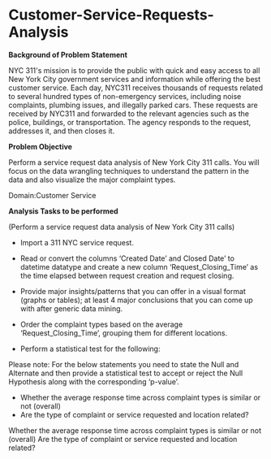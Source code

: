 # Customer-Service-Requests-Analysis

**Background of Problem Statement**

NYC 311's mission is to provide the public with quick and easy access to all New York City government services and information while offering the best customer service. Each day, NYC311 receives thousands of requests related to several hundred types of non-emergency services, including noise complaints, plumbing issues, and illegally parked cars. These requests are received by NYC311 and forwarded to the relevant agencies such as the police, buildings, or transportation. The agency responds to the request, addresses it, and then closes it.

**Problem Objective**

Perform a service request data analysis of New York City 311 calls. You will focus on the data wrangling techniques to understand the pattern in the data and also visualize the major complaint types.

Domain:Customer Service

**Analysis Tasks to be performed**

(Perform a service request data analysis of New York City 311 calls)

* Import a 311 NYC service request.

* Read or convert the columns ‘Created Date’ and Closed Date’ to datetime datatype and create a new column ‘Request_Closing_Time’ as the time elapsed between request creation and request closing.

* Provide major insights/patterns that you can offer in a visual format (graphs or tables); at least 4 major conclusions that you can come up with after generic data mining.

* Order the complaint types based on the average ‘Request_Closing_Time’, grouping them for different locations.

* Perform a statistical test for the following:

Please note: For the below statements you need to state the Null and Alternate and then provide a statistical test to accept or reject the Null Hypothesis along with the corresponding ‘p-value’.

* Whether the average response time across complaint types is similar or not (overall)
* Are the type of complaint or service requested and location related?

Whether the average response time across complaint types is similar or not (overall) Are the type of complaint or service requested and location related?

